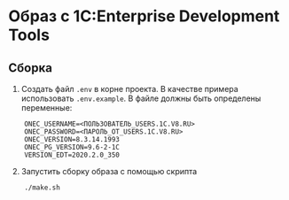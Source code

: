# Образ c 1С:Enterprise Development Tools

## Сборка 

1. Создать файл `.env` в корне проекта. В качестве примера использовать `.env.example`. В файле должны быть определены переменные:
```
    ONEC_USERNAME=<ПОЛЬЗОВАТЕЛЬ_USERS.1C.V8.RU>
    ONEC_PASSWORD=<ПАРОЛЬ_ОТ_USERS.1C.V8.RU>
    ONEC_VERSION=8.3.14.1993
    ONEC_PG_VERSION=9.6-2-1C
    VERSION_EDT=2020.2.0_350
```
2. Запустить сборку образа с помощью скрипта

```
    ./make.sh
```

